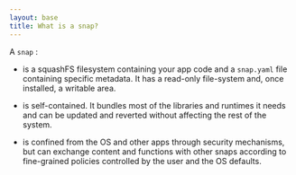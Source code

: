 ```yaml
---
layout: base
title: What is a snap?
---
```


A `snap` :

* is a squashFS filesystem containing your app code and a `snap.yaml` file containing specific metadata. It has a read-only file-system and, once installed, a writable area.

* is self-contained. It bundles most of the libraries and runtimes it needs and can be updated and reverted without affecting the rest of the system.

* is confined from the OS and other apps through security mechanisms, but can exchange content and functions with other snaps according to fine-grained policies controlled by the user and the OS defaults.